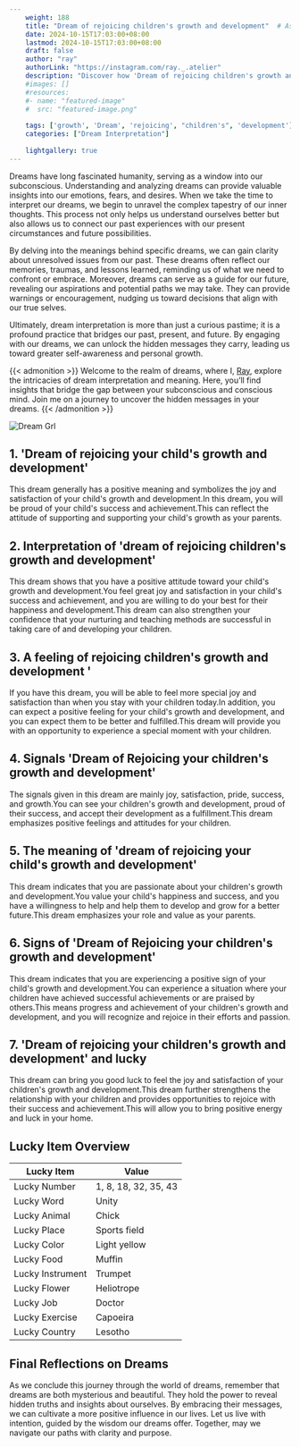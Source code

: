 ```yaml
---
    weight: 188
    title: "Dream of rejoicing children's growth and development"  # Assuming 'title' column exists
    date: 2024-10-15T17:03:00+08:00
    lastmod: 2024-10-15T17:03:00+08:00
    draft: false
    author: "ray"
    authorLink: "https://instagram.com/ray._.atelier"
    description: "Discover how 'Dream of rejoicing children's growth and development' can interpret your future and uncover its significant meanings in your life."
    #images: []
    #resources:
    #- name: "featured-image"
    #  src: "featured-image.png"
    
    tags: ['growth', 'Dream', 'rejoicing', "children's", 'development']
    categories: ["Dream Interpretation"]
    
    lightgallery: true
---
```

    
Dreams have long fascinated humanity, serving as a window into our subconscious. Understanding and analyzing dreams can provide valuable insights into our emotions, fears, and desires. When we take the time to interpret our dreams, we begin to unravel the complex tapestry of our inner thoughts. This process not only helps us understand ourselves better but also allows us to connect our past experiences with our present circumstances and future possibilities.

By delving into the meanings behind specific dreams, we can gain clarity about unresolved issues from our past. These dreams often reflect our memories, traumas, and lessons learned, reminding us of what we need to confront or embrace. Moreover, dreams can serve as a guide for our future, revealing our aspirations and potential paths we may take. They can provide warnings or encouragement, nudging us toward decisions that align with our true selves.

Ultimately, dream interpretation is more than just a curious pastime; it is a profound practice that bridges our past, present, and future. By engaging with our dreams, we can unlock the hidden messages they carry, leading us toward greater self-awareness and personal growth.

{{< admonition >}}
Welcome to the realm of dreams, where I, [Ray](https://instagram.com/ray._.atelier), explore the intricacies of dream interpretation and meaning. Here, you’ll find insights that bridge the gap between your subconscious and conscious mind. Join me on a journey to uncover the hidden messages in your dreams.
{{< /admonition >}}

![Dream Grl](https://cdn.pixabay.com/photo/2017/11/02/03/35/gothic-2910057_1280.jpg "Dream Grl")

## 1. 'Dream of rejoicing your child's growth and development'
This dream generally has a positive meaning and symbolizes the joy and satisfaction of your child's growth and development.In this dream, you will be proud of your child's success and achievement.This can reflect the attitude of supporting and supporting your child's growth as your parents.

## 2. Interpretation of 'dream of rejoicing children's growth and development'
This dream shows that you have a positive attitude toward your child's growth and development.You feel great joy and satisfaction in your child's success and achievement, and you are willing to do your best for their happiness and development.This dream can also strengthen your confidence that your nurturing and teaching methods are successful in taking care of and developing your children.

## 3. A feeling of rejoicing children's growth and development '
If you have this dream, you will be able to feel more special joy and satisfaction than when you stay with your children today.In addition, you can expect a positive feeling for your child's growth and development, and you can expect them to be better and fulfilled.This dream will provide you with an opportunity to experience a special moment with your children.

## 4. Signals 'Dream of Rejoicing your children's growth and development'
The signals given in this dream are mainly joy, satisfaction, pride, success, and growth.You can see your children's growth and development, proud of their success, and accept their development as a fulfillment.This dream emphasizes positive feelings and attitudes for your children.

## 5. The meaning of 'dream of rejoicing your child's growth and development'
This dream indicates that you are passionate about your children's growth and development.You value your child's happiness and success, and you have a willingness to help and help them to develop and grow for a better future.This dream emphasizes your role and value as your parents.

## 6. Signs of 'Dream of Rejoicing your children's growth and development'
This dream indicates that you are experiencing a positive sign of your child's growth and development.You can experience a situation where your children have achieved successful achievements or are praised by others.This means progress and achievement of your children's growth and development, and you will recognize and rejoice in their efforts and passion.

## 7. 'Dream of rejoicing your children's growth and development' and lucky
This dream can bring you good luck to feel the joy and satisfaction of your children's growth and development.This dream further strengthens the relationship with your children and provides opportunities to rejoice with their success and achievement.This will allow you to bring positive energy and luck in your home.

## Lucky Item Overview
| Lucky Item          | Value              |
|---------------|--------------------|
| Lucky Number        | 1, 8, 18, 32, 35, 43  |
| Lucky Word          | Unity |
| Lucky Animal        | Chick |
| Lucky Place         | Sports field     |
| Lucky Color         | Light yellow     |
| Lucky Food          | Muffin      |
| Lucky Instrument    | Trumpet |
| Lucky Flower        | Heliotrope    |
| Lucky Job           | Doctor       |
| Lucky Exercise      | Capoeira  |
| Lucky Country       | Lesotho    |


##  Final Reflections on Dreams

As we conclude this journey through the world of dreams, remember that dreams are both mysterious and beautiful. They hold the power to reveal hidden truths and insights about ourselves. By embracing their messages, we can cultivate a more positive influence in our lives. Let us live with intention, guided by the wisdom our dreams offer. Together, may we navigate our paths with clarity and purpose.

